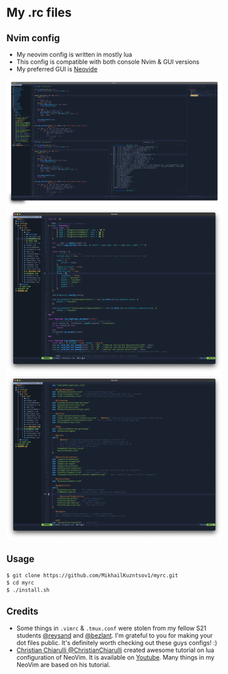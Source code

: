 # My .rc files

## Nvim config

- My neovim config is written in mostly lua
- This config is compatible with both console Nvim & GUI versions 
- My preferred GUI is [Neovide](https://github.com/neovide/neovide)

![C workflow](./assets/nvim_c.png)
![Lua workflow](./assets/nvim_lua_2.png)
![Lua plugins](./assets/nvim_lua_plugins.png)

## Usage

``` bash
$ git clone https://github.com/MikhailKuzntsov1/myrc.git
$ cd myrc
$ ./install.sh
```

## Credits
- Some things in `.vimrc` & `.tmux.conf` were stolen from my fellow S21 students 
[@reysand](https://github.com/reysand/dotfiles) and [@bezlant](https://github.com/bezlant). 
I'm grateful to you for making your dot files public.
It's definitely worth checking out these guys configs! :)
- [Christian Chiarulli @ChristianChiarulli](https://github.com/ChristianChiarulli) created awesome
tutorial on lua configuration of NeoVim. It is available on [Youtube](https://www.youtube.com/watch?v=ctH-a-1eUME&t=9s&ab_channel=chris%40machine). Many things in my NeoVim
are based on his tutorial.
